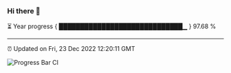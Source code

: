 ### Hi there 👋

⏳ Year progress { █████████████████████████████▁ } 97.68 %

---

⏰ Updated on Fri, 23 Dec 2022 12:20:11 GMT

![Progress Bar CI](https://github.com/liununu/liununu/workflows/Progress%20Bar%20CI/badge.svg)
